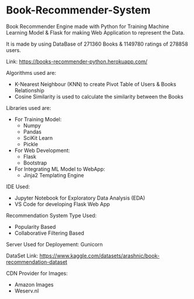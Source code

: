 # Book-Recommender-System

Book Recommender Engine made with Python for Training Machine Learning Model & Flask for making Web Application to represent the Data.

It is made by using DataBase of 271360 Books & 1149780 ratings of 278858 users.

Link: https://books-recommender-python.herokuapp.com/

Algorithms used are:
* K-Nearest Neighbour (KNN) to create Pivot Table of Users & Books Relationship
* Cosine Similarity is used to calculate the similarity between the Books

Libraries used are:
* For Training Model:
  * Numpy
  * Pandas
  * SciKit Learn
  * Pickle
* For Web Development:
  * Flask
  * Bootstrap
* For Integrating ML Model to WebApp:
  * Jinja2 Templating Engine

IDE Used:
 * Jupyter Notebook for Exploratory Data Analysis (EDA)
 * VS Code for developing Flask Web App

Recommendation System Type Used:
* Popularity Based
* Collaborative Filtering Based

Server Used for Deployement: Gunicorn

DataSet Link: https://www.kaggle.com/datasets/arashnic/book-recommendation-dataset

CDN Provider for Images:
* Amazon Images
* Weserv.nl
